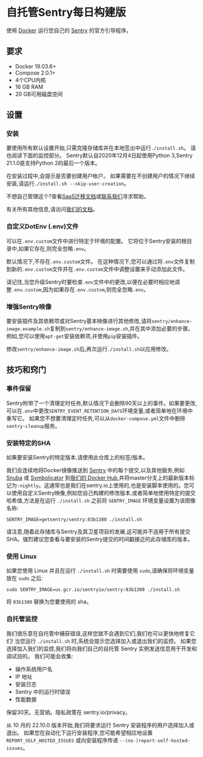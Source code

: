 # 自托管Sentry每日构建版

使用 [Docker](https://www.docker.com/) 运行您自己的 [Sentry](https://sentry.io/) 的官方引导程序。

## 要求

* Docker 19.03.6+
* Compose 2.0.1+
* 4个CPU内核
* 16 GB RAM
* 20 GB可用磁盘空间

## 设置

### 安装

要使用所有默认设置开始,只需克隆存储库并在本地签出中运行`./install.sh`。 请也阅读下面的监控部分。 Sentry默认自2020年12月4日起使用Python 3,Sentry 21.1.0是支持Python 2的最后一个版本。

在安装过程中,会提示是否要创建用户帐户。 如果需要在不创建用户的情况下继续安装,请运行`./install.sh --skip-user-creation`。

不想自己管理这个?查看[SaaS迁移文档](https://docs.sentry.io/product/sentry-basics/migration/)或[联系我们](https://sentry.io/from/self-hosted)寻求帮助。

有关所有其他信息,请访问[我们的文档](https://develop.sentry.dev/self-hosted/)。

### 自定义DotEnv (.env)文件

可以在`.env.custom`文件中进行特定于环境的配置。 它将位于Sentry安装的根目录中,如果它存在,则完全忽略`.env`。

默认情况下,不存在`.env.custom`文件。 在这种情况下,您可以通过将`.env`文件复制到新的`.env.custom`文件并在`.env.custom`文件中调整设置来手动添加此文件。

请记住,当您升级Sentry时要检查`.env`文件中的更改,以便在必要时相应地调整`.env.custom`,因为如果存在`.env.custom`,则完全忽略`.env`。

### 增强Sentry映像

要安装插件及其依赖项或对Sentry基本映像进行其他修改,请将`sentry/enhance-image.example.sh`复制到`sentry/enhance-image.sh`,并在其中添加必要的步骤。 例如,您可以使用`apt-get`安装依赖项,并使用`pip`安装插件。

修改`sentry/enhance-image.sh`后,再次运行`./install.sh`以应用修改。

## 技巧和窍门

### 事件保留

Sentry附带了一个清理定时任务,默认情况下会删除90天以上的事件。如果要更改,可以在`.env`中更改`SENTRY_EVENT_RETENTION_DAYS`环境变量,或者简单地在环境中重写它。 如果您不想要清理定时任务,可以从`docker-compose.yml`文件中删除`sentry-cleanup`服务。

### 安装特定的SHA

如果要安装Sentry的特定版本,请使用此仓库上的标签/版本。

我们会连续地将Docker镜像推送到 [Sentry](https://github.com/getsentry/sentry) 中的每个提交,以及其他服务,例如 [Snuba](https://github.com/getsentry/snuba) 或 [Symbolicator](https://github.com/getsentry/symbolicator) 到[我们的 Docker Hub](https://hub.docker.com/u/getsentry),并将master分支上的最新版本标记为`:nightly`。这通常也是我们在sentry.io上使用的,也是安装脚本使用的。您可以使用自定义Sentry映像,例如您自己构建的修改版本,或者简单地使用特定的提交哈希值,方法是在运行 `./install.sh` 之前将 `SENTRY_IMAGE` 环境变量设置为该图像名称:

```shell
SENTRY_IMAGE=getsentry/sentry:83b1380 ./install.sh
```

请注意,随着此存储库与Sentry及其卫星项目的发展,这可能并不适用于所有提交SHA。强烈建议您查看与要安装的Sentry提交的时间戳接近的此存储库的版本。

### 使用 Linux

如果您使用 Linux 并且在运行 `./install.sh` 时需要使用 `sudo`,请确保将环境变量放在 `sudo` 之后:

```shell
sudo SENTRY_IMAGE=us.gcr.io/sentryio/sentry:83b1380 ./install.sh
```

将 `83b1380` 替换为您要使用的 sha。

### 自托管监控

我们很乐意在自托管中捕获错误,这样您就不会遇到它们,我们也可以更快地修复它们! 当您运行 `./install.sh` 时,系统会提示您选择加入或退出我们的监控。 如果您选择加入我们的监控,我们将向我们自己的自托管 Sentry 实例发送信息用于开发和调试目的。 我们可能会收集:

- 操作系统用户名
- IP 地址
- 安装日志
- Sentry 中的运行时错误
- 性能数据

保留30天。无营销。隐私政策在 sentry.io/privacy。

从 10 月的 22.10.0 版本开始,我们将要求运行 Sentry 安装程序的用户选择加入或退出。 如果您在自动化下运行安装程序,您可能希望相应地设置 `REPORT_SELF_HOSTED_ISSUES` 或向安装程序传递 `--(no-)report-self-hosted-issues`。
